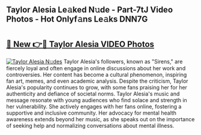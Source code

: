 ## Taylor Alesia Le𝚊ked N𝚞de - Part-7tJ Video Photos - Hot Onlyf𝚊ns Le𝚊ks DNN7G

# <h2><a href="http://ab70254.deff.icu/?id=Taylor+Alesia">🔗 New 👉🔴 Taylor Alesia VIDEO Photos</a></h2>

[![Taylor Alesia N𝚞des](https://i.imgur.com/rIISA9y.gif)](http://ab70254.deff.icu/?id=Taylor+Alesia)
Taylor Alesia's followers, known as "Sirens," are fiercely loyal and often engage in online discussions about her work and controversies. Her content has become a cultural phenomenon, inspiring fan art, memes, and even academic analysis. Despite the criticism, Taylor Alesia's popularity continues to grow, with some fans praising her for her authenticity and defiance of societal norms. Taylor Alesia's music and message resonate with young audiences who find solace and strength in her vulnerability. She actively engages with her fans online, fostering a supportive and inclusive community. Her advocacy for mental health awareness extends beyond her music, as she speaks out on the importance of seeking help and normalizing conversations about mental illness.
